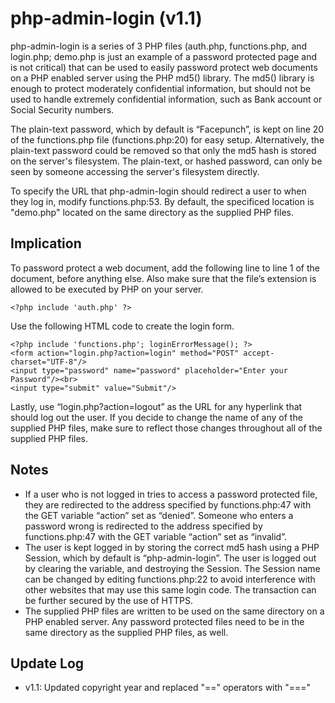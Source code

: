 php-admin-login (v1.1)
=============

php-admin-login is a series of 3 PHP files (auth.php, functions.php, and login.php; demo.php is just an example of a password protected page and is not critical) that can be used to easily password protect web documents on a PHP enabled server using the PHP md5() library. The md5() library is enough to protect moderately confidential information, but should not be used to handle extremely confidential information, such as Bank account or Social Security numbers.

The plain-text password, which by default is “Facepunch”, is kept on line 20 of the functions.php file (functions.php:20) for easy setup. Alternatively, the plain-text password could be removed so that only the md5 hash is stored on the server's filesystem. The plain-text, or hashed password, can only be seen by someone accessing the server's filesystem directly.

To specify the URL that php-admin-login should redirect a user to when they log in, modify functions.php:53. By default, the specificed location is "demo.php" located on the same directory as the supplied PHP files.

Implication
------------

To password protect a web document, add the following line to line 1 of the document, before anything else. Also make sure that the file’s extension is allowed to be executed by PHP on your server.

```
<?php include 'auth.php' ?>
```

Use the following HTML code to create the login form.

```
<?php include 'functions.php'; loginErrorMessage(); ?>
<form action="login.php?action=login" method="POST" accept-charset="UTF-8"/>
<input type="password" name="password" placeholder="Enter your Password"/><br>
<input type="submit" value="Submit"/>
```

Lastly, use “login.php?action=logout” as the URL for any hyperlink that should log out the user. If you decide to change the name of any of the supplied PHP files, make sure to reflect those changes throughout all of the supplied PHP files.

Notes
-----

- If a user who is not logged in tries to access a password protected file, they are redirected to the address specified by functions.php:47 with the GET variable “action” set as “denied”. Someone who enters a password wrong is redirected to the address specified by functions.php:47 with the GET variable “action” set as “invalid”.
- The user is kept logged in by storing the correct md5 hash using a PHP Session, which by default is “php-admin-login”. The user is logged out by clearing the variable, and destroying the Session. The Session name can be changed by editing functions.php:22 to avoid interference with other websites that may use this same login code. The transaction can be further secured by the use of HTTPS.
- The supplied PHP files are written to be used on the same directory on a PHP enabled server. Any password protected files need to be in the same directory as the supplied PHP files, as well.

Update Log
-----------
- v1.1: Updated copyright year and replaced "==" operators with "==="

